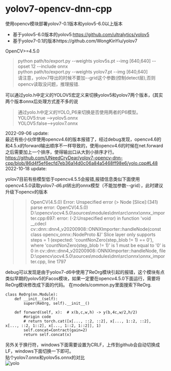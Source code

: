 # yolov7-opencv-dnn-cpp
使用opencv模块部署yolov7-0.1版本和yolov5-6.0以上版本<br>

+ 基于yolov5-6.0版本的yolov5:https://github.com/ultralytics/yolov5 <br>
+ 基于yolov7-0.1的版本https://github.com/WongKinYiu/yolov7 <br>

OpenCV>=4.5.0 <br>

> python path/to/export.py --weights yolov5s.pt --img [640,640] --opset 12 --include onnx<br>
> python path/to/export.py --weights yolov7.pt --img [640,640] <br>
请注意，yolov7导出的时候不要加--grid这个参数(控制detect层),否则opencv读取没问题，推理报错.<br>

可以通过yolo.h中定义的YOLOV5宏定义来切换yolov5和yolov7两个版本，(其实两个版本onnx后处理方式差不多的说<br>
>通过yolo.h中定义的YOLO_P6来切换是否使用两者的P6模型。<br>
> YOLOV5:true -->yolov5.onnx<br>
> YOLOV5:false-->yolov7.onnx

2022-09-06 update:<br>
最近有些小伙伴使用opencv4.6的版本报错了，经过debug发现，opencv4.6的和4.5.x的forward输出顺序不一样导致的，使用opencv4.6的时候在net.forward之后需要加上一个排序，使得输出口从大到小排序才行。<br>
https://github.com/UNeedCryDear/yolov7-opencv-dnn-cpp/blob/86d4f5ef6ecfd7eb36a14d0c06a84a5468ff98e6/yolo.cpp#L48
2022-10-18 update:<br>

yolov7目前有些模型低于opencv4.5.5会报错,报错信息类似下面使用opencv4.5.0读取yolov7-d6.pt转出的onnx模型（不能加参数--grid），此时建议升级下opencv的版本
> >OpenCV(4.5.0) Error: Unspecified error (> Node [Slice]:(341) parse error: OpenCV(4.5.0) D:\opencv\ocv4.5.0\sources\modules\dnn\src\onnx\onnx_importer.cpp:697: error: (-2:Unspecified error) in function 'void __cdecl cv::dnn::dnn4_v20200908::ONNXImporter::handleNode(const class opencv_onnx::NodeProto &)'
> > Slice layer only supports steps = 1 (expected: 'countNonZero(step_blob != 1) == 0'), where
> >     'countNonZero(step_blob != 1)' is 1
> > must be equal to
> >     '0' is 0
> > in cv::dnn::dnn4_v20200908::ONNXImporter::handleNode, file D:\opencv\ocv4.5.0\sources\modules\dnn\src\onnx\onnx_importer.cpp, line 1797

debug可以发现是由于yolov7-d6中使用了ReOrg模块引起的报错，这个模块有点类似早期的yolov5的Facos模块，如果一定要在opencv4.5.0下面运行，需要将ReOrg模块修改成下面的代码。
在models/common.py里面搜索下ReOrg.
```
class ReOrg(nn.Module):
    def __init__(self):
        super(ReOrg, self).__init__()

    def forward(self, x):  # x(b,c,w,h) -> y(b,4c,w/2,h/2)
        #origin code
        # return torch.cat([x[..., ::2, ::2], x[..., 1::2, ::2], x[..., ::2, 1::2], x[..., 1::2, 1::2]], 1)
        self.concat=Contract(gain=2)
        return self.concat(x)
```



另外关于换行符，windows下面需要设置为CRLF，上传到github会自动切换成LF，windows下面切换一下即可。<br>
贴个yolov7.onnx和yolov5s.onnx的对比<br>
![yolo](https://user-images.githubusercontent.com/52729998/180824922-0c7dc3f9-fbda-497b-9ae3-3f299b8c0452.png)
